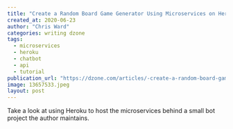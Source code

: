 ```yaml
---
title: "Create a Random Board Game Generator Using Microservices on Heroku"
created_at: 2020-06-23
author: "Chris Ward"
categories: writing dzone
tags: 
  - microservices
  - heroku
  - chatbot
  - api
  - tutorial
publication_url: "https://dzone.com/articles/-create-a-random-board-game-generator-using-micros"
image: 13657533.jpeg
layout: post
---
```

Take a look at using Heroku to host the microservices behind a small bot project the author maintains.

